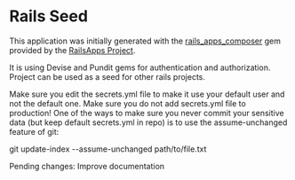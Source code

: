 Rails Seed
=========

This application was initially generated with the [rails_apps_composer](https://github.com/RailsApps/rails_apps_composer) gem
provided by the [RailsApps Project](http://railsapps.github.io/).

It is using Devise and Pundit gems for authentication and authorization. Project can be used as a seed for other rails projects. 

Make sure you edit the secrets.yml file to make it use your default user and not the default one. Make sure you do not add secrets.yml file to production! One of the ways to make sure you never commit your sensitive data (but keep default secrets.yml in repo) is to use the assume-unchanged feature of git:

git update-index --assume-unchanged path/to/file.txt

Pending changes:
Improve documentation